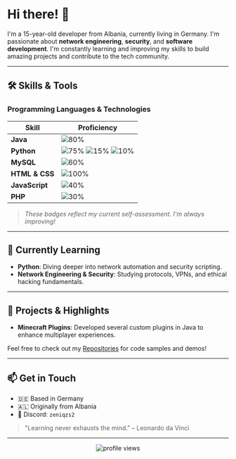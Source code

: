 # Hi there! 👋

I'm a 15-year-old developer from Albania, currently living in Germany. I'm passionate about **network engineering**, **security**, and **software development**. I'm constantly learning and improving my skills to build amazing projects and contribute to the tech community.

---

## 🛠️ Skills & Tools

### Programming Languages & Technologies

| Skill             | Proficiency      |
| ----------------- | ---------------- |
| **Java**          | ![80%](https://img.shields.io/badge/Java-80%25-brightgreen) |
| **Python**        | ![75%](https://img.shields.io/badge/Discord%20Bots-75%25-blue) ![15%](https://img.shields.io/badge/Networking-15%25-lightgrey) ![10%](https://img.shields.io/badge/Core%20Python-10%25-lightgrey) |
| **MySQL**         | ![60%](https://img.shields.io/badge/MySQL-60%25-blueviolet) |
| **HTML & CSS**    | ![100%](https://img.shields.io/badge/HTML/CSS-100%25-orange) |
| **JavaScript**    | ![40%](https://img.shields.io/badge/JavaScript-40%25-yellow) |
| **PHP**           | ![30%](https://img.shields.io/badge/PHP-30%25-blue) |

> _These badges reflect my current self-assessment. I'm always improving!_

---

## 🌱 Currently Learning

- **Python**: Diving deeper into network automation and security scripting.
- **Network Engineering & Security**: Studying protocols, VPNs, and ethical hacking fundamentals.

---

## 📂 Projects & Highlights

- **Minecraft Plugins**: Developed several custom plugins in Java to enhance multiplayer experiences.

Feel free to check out my [Repositories](https://github.com/yourusername?tab=repositories) for code samples and demos!

---

## 📫 Get in Touch

- 🇩🇪 Based in Germany
- 🇦🇱 Originally from Albania
- 💬 Discord: `zeniqzs2`


> "Learning never exhausts the mind." – Leonardo da Vinci

---

<p align="center">
  <img src="https://komarev.com/ghpvc/?username=yourusername&color=blue" alt="profile views" />
</p>
